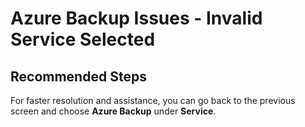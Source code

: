 <properties
    pageTitle="Site Recovery: Azure Backup Issues - Invalid Service Selected"
    description="Azure Backup Issues - Invalid Service Selected"
    service="microsoft.recoveryservices"
    resource="vaults"
    authors="TobyTu"
    ms.author="aaronmax"
    displayOrder=""
    selfHelpType="generic"
    supportTopicIds="32642162"
    resourceTags=""
    productPesIds="16370"
    cloudEnvironments="public"
    articleId="f40767c9-421d-43ed-b715-49be95bda065"
/>

# Azure Backup Issues - Invalid Service Selected

## **Recommended Steps**

For faster resolution and assistance, you can go back to the previous screen and choose **Azure Backup** under **Service**.
